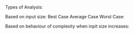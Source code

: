 Types of Analysis:

Based on input size:
Best Case
Average Case
Worst Case:

Based on behaviour of complexity when inpit size increases: